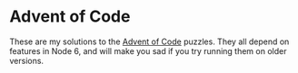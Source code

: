 # Advent of Code

These are my solutions to the [Advent of Code](http://adventofcode.com) puzzles.
They all depend on features in Node 6, and will make you sad if you try running
them on older versions.
